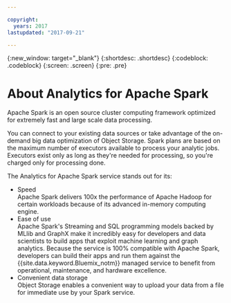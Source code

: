 ```yaml
---

copyright:
  years: 2017
lastupdated: "2017-09-21"

---
```


<!-- Attribute definitions -->
{:new_window: target="_blank"}
{:shortdesc: .shortdesc}
{:codeblock: .codeblock}
{:screen: .screen}
{:pre: .pre}

# About Analytics for Apache Spark

Apache Spark is an open source cluster computing framework optimized for
extremely fast and large scale data processing.

You can connect to your existing data sources or take advantage of the
on-demand big data optimization of Object Storage. Spark plans are based
on the maximum number of executors available to process your analytic
jobs. Executors exist only as long as they're needed for processing, so
you're charged only for processing done.

The Analytics for Apache Spark service stands out for its:

  - Speed  
    Apache Spark delivers 100x the performance of Apache Hadoop for
    certain workloads because of its advanced in-memory computing
    engine.
  - Ease of use  
    Apache Spark's Streaming and SQL programming models backed by MLlib
    and GraphX make it incredibly easy for developers and data
    scientists to build apps that exploit machine learning and graph
    analytics. Because the service is 100% compatible with Apache Spark,
    developers can build their apps and run them against the {{site.data.keyword.Bluemix_notm}}
    managed service to benefit from operational, maintenance, and
    hardware excellence.
  - Convenient data storage  
    Object Storage enables a convenient way to upload your data from a
    file for immediate use by your Spark service.
